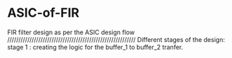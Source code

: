# ASIC-of-FIR
FIR filter design as per the ASIC design flow 
//////////////////////////////////////////////////////////
Different stages of the design:
stage 1 : creating the logic for the buffer_1 to buffer_2 tranfer.
